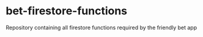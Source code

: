 # bet-firestore-functions
Repository containing all firestore functions required by the friendly bet app
